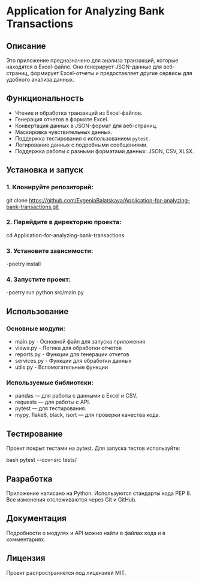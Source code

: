 # Application for Analyzing Bank Transactions

## Описание

Это приложение предназначено для анализа транзакций, которые находятся в Excel-файле. Оно генерирует JSON-данные для веб-страниц, формирует Excel-отчеты и предоставляет другие сервисы для удобного анализа данных.

## Функциональность

- Чтение и обработка транзакций из Excel-файлов.
- Генерация отчетов в формате Excel.
- Конвертация данных в JSON-формат для веб-страниц.
- Маскировка чувствительных данных.
- Поддержка тестирования с использованием `pytest`.
- Логирование данных с подробными сообщениями.
- Поддержка работы с разными форматами данных: JSON, CSV, XLSX.

## Установка и запуск

### 1. Клонируйте репозиторий:

git clone https://github.com/EvgeniaBalatskaya/Application-for-analyzing-bank-transactions.git

### 2. Перейдите в директорию проекта:

cd Application-for-analyzing-bank-transactions

### 3. Установите зависимости:

-poetry install

### 4. Запустите проект:

-poetry run python src/main.py

## Использование  

### Основные модули:

- main.py - Основной файл для запуска приложения
- views.py - Логика для обработки отчетов
- reports.py - Функции для генерации отчетов
- services.py - Функции для обработки данных
- utils.py - Вспомогательные функции

### Используемые библиотеки:

- pandas — для работы с данными в Excel и CSV.
- requests — для работы с API.
- pytest — для тестирования.
- mypy, flake8, black, isort — для проверки качества кода.

## Тестирование

Проект покрыт тестами на pytest. Для запуска тестов используйте:

bash
pytest --cov=src tests/

## Разработка
Приложение написано на Python. Используются стандарты кода PEP 8. Все изменения отслеживаются через Git и GitHub.  

## Документация
Подробности о модулях и API можно найти в файлах кода и в комментариях.

## Лицензия
Проект распространяется под лицензией MIT. 

